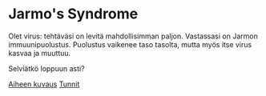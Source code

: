 # Jarmo's Syndrome

Olet virus: tehtäväsi on levitä mahdollisimman paljon. Vastassasi on Jarmon immuunipuolustus. 
Puolustus vaikenee taso tasolta, mutta myös itse virus kasvaa ja muuttuu.

Selviätkö loppuun asti?

[Aiheen kuvaus](dokumentaatio/aiheen-kuvaus.md)
[Tunnit](dokumentaatio/tuntikirjanpito.md)
